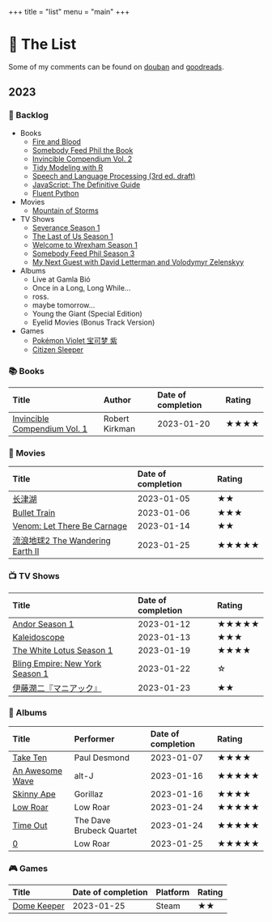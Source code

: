 +++
title = "list"
menu = "main"
+++

# 📝 The List

Some of my comments can be found on [douban](https://www.douban.com/people/rexarski/) and [goodreads](https://www.goodreads.com/rexarski).

## 2023

### 🎯 Backlog

- Books
  - [Fire and Blood](https://www.goodreads.com/book/show/39943621-fire-blood)
  - [Somebody Feed Phil the Book](https://www.goodreads.com/book/show/60320221-somebody-feed-phil-the-book)
  - [Invincible Compendium Vol. 2](https://www.goodreads.com/book/show/51808901-invincible)
  - [Tidy Modeling with R](https://www.tmwr.org/)
  - [Speech and Language Processing (3rd ed. draft)](https://web.stanford.edu/~jurafsky/slp3/)
  - [JavaScript: The Definitive Guide](https://www.goodreads.com/book/show/61157620-javascript)
  - [Fluent Python](https://www.goodreads.com/book/show/54330869-fluent-python-2nd-edition)
- Movies
  - [Mountain of Storms](https://www.youtube.com/watch?v=YxM2cOvq6s8)
- TV Shows
  - [Severance Season 1](https://movie.douban.com/subject/34885342/)
  - [The Last of Us Season 1](https://movie.douban.com/subject/25848328/)
  - [Welcome to Wrexham Season 1](https://movie.douban.com/subject/35900654/)
  - [Somebody Feed Phil Season 3](https://movie.douban.com/subject/35050642/)
  - [My Next Guest with David Letterman and Volodymyr Zelenskyy](https://movie.douban.com/subject/36189270/)
- Albums
  - Live at Gamla Bió
  - Once in a Long, Long While...
  - ross.
  - maybe tomorrow...
  - Young the Giant (Special Edition)
  - Eyelid Movies (Bonus Track Version)
- Games
  - [Pokémon Violet 宝可梦 紫](https://www.douban.com/game/35784222/)
  - [Citizen Sleeper](https://store.steampowered.com/app/1578650)

### 📚 Books

| Title                                                                                   | Author         | Date of completion | Rating |
| :-------------------------------------------------------------------------------------- | :------------- | :----------------- | :----- |
| [Invincible Compendium Vol. 1](https://www.goodreads.com/book/show/11924046-invincible) | Robert Kirkman | 2023-01-20         | ★★★★   |

### 🍿 Movies

| Title                                                                          | Date of completion | Rating |
| :----------------------------------------------------------------------------- | :----------------- | :----- |
| [长津湖](https://movie.douban.com/subject/25845392/)                           | 2023-01-05         | ★★     |
| [Bullet Train](https://movie.douban.com/subject/35118954/)                     | 2023-01-06         | ★★★    |
| [Venom: Let There Be Carnage](https://movie.douban.com/subject/30382416/)      | 2023-01-14         | ★★     |
| [流浪地球2 The Wandering Earth II](https://movie.douban.com/subject/35267208/) | 2023-01-25         | ★★★★★  |

### 📺 TV Shows

| Title                                                                         | Date of completion | Rating |
| :---------------------------------------------------------------------------- | :----------------- | :----- |
| [Andor Season 1](https://movie.douban.com/subject/30376895/)                  | 2023-01-12         | ★★★★★  |
| [Kaleidoscope](https://movie.douban.com/subject/35602000/)                    | 2023-01-13         | ★★★    |
| [The White Lotus Season 1](https://movie.douban.com/subject/35506348/)        | 2023-01-19         | ★★★★   |
| [Bling Empire: New York Season 1](https://movie.douban.com/subject/36181117/) | 2023-01-22         | ☆      |
| [伊藤潤二『マニアック』](https://movie.douban.com/subject/35925201/)          | 2023-01-23         | ★★     |

### 🎷 Albums

| Title                                                                                              | Performer                | Date of completion | Rating |
| :------------------------------------------------------------------------------------------------- | :----------------------- | :----------------- | :----- |
| [Take Ten](https://open.spotify.com/album/67OvvuGokycHO0Quc9HyKZ?si=xAiXbnKGSx63YzHpWlZdfw)        | Paul Desmond             | 2023-01-07         | ★★★★   |
| [An Awesome Wave](https://open.spotify.com/album/6k3vC8nep1BfqAIJ81L6OL?si=efWS1JtTR1GnTm7hlZ5YFQ) | alt-J                    | 2023-01-16         | ★★★★★  |
| [Skinny Ape](https://open.spotify.com/album/1TCT6Wf9RHMYX7jQl5Q2xG?si=KQOSSs9cTc2H9aqQ9DNNTw)      | Gorillaz                 | 2023-01-16         | ★★★★   |
| [Low Roar](https://open.spotify.com/album/3lETJkavciTauiSyOV1gZC?si=5xmSukOKTa2IMqIKNH15gg)        | Low Roar                 | 2023-01-24         | ★★★★★  |
| [Time Out](https://open.spotify.com/album/0nTTEAhCZsbbeplyDMIFuA?si=aXWdu10NRRmdseoGPjOoUQ)        | The Dave Brubeck Quartet | 2023-01-24         | ★★★★★  |
| [0](https://open.spotify.com/album/4G3ZBFg8MpTSDxDQ3m2BCb?si=M9Bz-jWqQtCEf3crhDiJBw)               | Low Roar                 | 2023-01-25         | ★★★★★  |

### 🎮 Games

| Title                                                                  | Date of completion | Platform | Rating |
| :--------------------------------------------------------------------- | :----------------- | :------- | :----- |
| [Dome Keeper](https://store.steampowered.com/app/1637320/Dome_Keeper/) | 2023-01-25         | Steam    | ★★     |

<!-- ### 🎧 Audio Books -->

<!-- | Title | Date of completion | Rating | -->
<!-- | :---- | :----------------- | :----- | -->